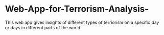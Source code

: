 # Web-App-for-Terrorism-Analysis-
This web app gives insights of different types of terriorism on a specific day or days in different parts of the world.
